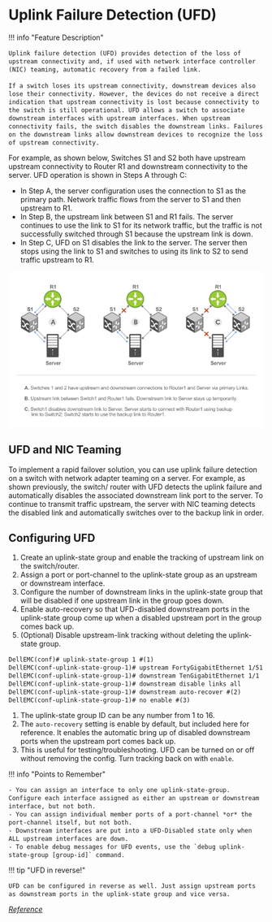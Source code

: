# Uplink Failure Detection (UFD)

!!! info "Feature Description"

    Uplink failure detection (UFD) provides detection of the loss of upstream connectivity and, if used with network interface controller (NIC) teaming, automatic recovery from a failed link. 
    
    If a switch loses its upstream connectivity, downstream devices also lose their connectivity. However, the devices do not receive a direct indication that upstream connectivity is lost because connectivity to the switch is still operational. UFD allows a switch to associate downstream interfaces with upstream interfaces. When upstream connectivity fails, the switch disables the downstream links. Failures on the downstream links allow downstream devices to recognize the loss of upstream connectivity.

For example, as shown below, Switches S1 and S2 both have upstream upstream connectivity to Router R1 and downstream connectivity to the server. UFD operation is shown in Steps A through C:

- In Step A, the server configuration uses the connection to S1 as the primary path. Network traffic flows from the server to S1 and then upstream to R1.
- In Step B, the upstream link between S1 and R1 fails. The server continues to use the link to S1 for its network traffic, but the traffic is not successfully switched through S1 because the upstream link is down.
- In Step C, UFD on S1 disables the link to the server. The server then stops using the link to S1 and switches to using its link to S2 to send traffic upstream to R1.

![UFD Example](../../../assets/GUID-CD4322F5-DE8B-4D1C-BFBB-D9B02DAC558F-low.jpg)

## UFD and NIC Teaming

To implement a rapid failover solution, you can use uplink failure detection on a switch with network adapter teaming on a
server. For example, as shown previously, the switch/ router with UFD detects the uplink failure and automatically disables the
associated downstream link port to the server. To continue to transmit traffic upstream, the server with NIC teaming detects
the disabled link and automatically switches over to the backup link in order.

## Configuring UFD

1. Create an uplink-state group and enable the tracking of upstream link on the switch/router.
2. Assign a port or port-channel to the uplink-state group as an upstream or downstream interface.
3. Configure the number of downstream links in the uplink-state group that will be disabled if one upstream link in the group goes down.
4. Enable auto-recovery so that UFD-disabled downstream ports in the uplink-state group come up when a disabled upstream port in the group comes back up.
5. (Optional) Disable upstream-link tracking without deleting the uplink-state group.

```shell
DellEMC(conf)# uplink-state-group 1 #(1)
DellEMC(conf-uplink-state-group-1)# upstream FortyGigabitEthernet 1/51
DellEMC(conf-uplink-state-group-1)# downstream TenGigabitEthernet 1/1
DellEMC(conf-uplink-state-group-1)# downstream disable links all 
DellEMC(conf-uplink-state-group-1)# downstream auto-recover #(2)
DellEMC(conf-uplink-state-group-1)# no enable #(3)
```

1. The uplink-state group ID can be any number from 1 to 16.
2. The `auto-recovery` setting is enable by default, but included here for reference. It enables the automatic bring up of disabled downstream ports when the upstream port comes back up.
3. This is useful for testing/troubleshooting. UFD can be turned on or off without removing the config. Turn tracking back on with `enable`.

!!! info "Points to Remember"

    - You can assign an interface to only one uplink-state-group. Configure each interface assigned as either an upstream or downstream interface, but not both.
    - You can assign individual member ports of a port-channel *or* the port-channel itself, but not both.
    - Downstream interfaces are put into a UFD-Disabled state only when ALL upstream interfaces are down.
    - To enable debug messages for UFD events, use the `debug uplink-state-group [group-id]` command.

!!! tip "UFD in reverse!"

    UFD can be configured in reverse as well. Just assign upstream ports as downstream ports in the uplink-state group and vice versa.

[*Reference*](https://www.dell.com/support/manuals/en-us/dell-emc-os-9/s4048-on-9.14.2.4-config/configuring-uplink-failure-detection?guid=guid-2aab7b9f-0b01-4061-b9dc-62ab3f302688&lang=en-us)